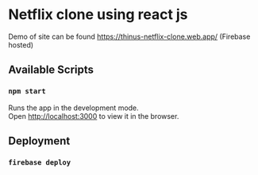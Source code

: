 # Netflix clone using react js

Demo of site can be found https://thinus-netflix-clone.web.app/ (Firebase hosted)

## Available Scripts

### `npm start`

Runs the app in the development mode.\
Open [http://localhost:3000](http://localhost:3000) to view it in the browser.



## Deployment

### `firebase deploy`
